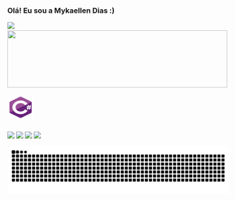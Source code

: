 ### Olá! Eu sou a Mykaellen Dias :)

<div>
  <a href="https://github.com/mykadias">
  <img height="180em" src="https://github-readme-stats.vercel.app/api?username=mykadias&show_icons=true&theme=dracula&include_all_commits=true&count_private=true"/>
  <img height="130em" width="500" src="https://github-readme-stats.vercel.app/api/top-langs/?username=mykadias&layout=compact&langs_count=7&theme=dracula"/>
</div>
  <div style="display: inline_block"><br>
  <img align="center" alt="Myka-Csharp" height="50" width="60" src="https://raw.githubusercontent.com/devicons/devicon/master/icons/csharp/csharp-original.svg">
</div>
 
 ##
<div> 
  <a href="https://instagram.com/mykww_" target="_blank"><img src="https://img.shields.io/badge/-Instagram-%23E4405F?style=for-the-badge&logo=instagram&logoColor=white" target="_blank"></a>
  <a href = "mailto:msylvinalealdias@gmail.com"><img src="https://img.shields.io/badge/-Gmail-%23333?style=for-the-badge&logo=gmail&logoColor=white" target="_blank"></a>
  <a href="https://www.linkedin.com/in/mykaellen-dias-2984a11b9/" target="_blank"><img src="https://img.shields.io/badge/-LinkedIn-%230077B5?style=for-the-badge&logo=linkedin&logoColor=white" target="_blank"></a> 
  <a href="https://t.me/Mykaellen_Dias" target="_blank"><img src="https://img.shields.io/badge/Telegram-2CA5E0?style=for-the-badge&logo=telegram&logoColor=white" target="_blank"></a> 
  
  ![Snake animation](https://github.com/mykadias/mykadias/blob/output/github-contribution-grid-snake.svg)
  
